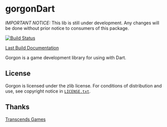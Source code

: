 gorgonDart
==========

*IMPORTANT NOTICE:* This lib is still under development. Any changes will
be done without prior notice to consumers of this package.

[![Build Status](https://drone.io/github.com/cantidio/gorgonDart/status.png)](https://drone.io/github.com/cantidio/gorgonDart/latest)

[Last Build Documentation](https://drone.io/github.com/cantidio/gorgonDart/files/gorgon_docs.zip)

Gorgon is a game development library for using with Dart.

## License

Gorgon is licensed under the zlib license. For conditions of distribution and use, see copyright notice in [`LICENSE.txt`](LICENSE.txt).

## Thanks

[Transcends Games](http://openfontlibrary.org/en/font/transcends-games)